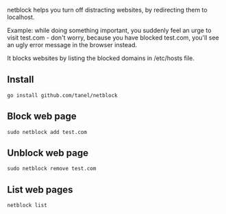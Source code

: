 netblock helps you turn off distracting websites, by redirecting them to localhost.

Example: while doing something important, you suddenly feel an urge to visit test.com - don't worry, because you
have blocked test.com, you'll see an ugly error message in the browser instead. 

It blocks websites by listing the blocked domains in /etc/hosts file.

Install
-------

	go install github.com/tanel/netblock

Block web page
--------------

	sudo netblock add test.com

Unblock web page
----------------

	sudo netblock remove test.com

List web pages
--------------

	netblock list
